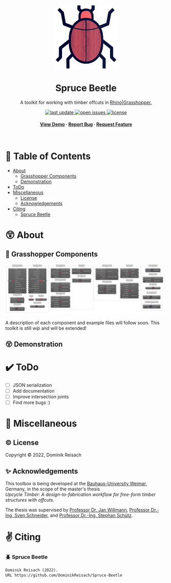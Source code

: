 <!-- Header -->
<div align="center">

  <img src="Resources/imgs/SpruceBeetleIcon.png" alt="logo" width="200" height="auto" />
  <h1>Spruce Beetle</h1>
  
  <p>
    A toolkit for working with timber offcuts in <a href="https://www.rhino3d.com">Rhino|Grasshopper.</a>
  </p>
  
<!-- Badges -->
<p>
  <a href="https://github.com/DominikReisach/Spruce-Beetle/commits/main">
    <img src="https://img.shields.io/github/last-commit/DominikReisach/Spruce-Beetle" alt="last update" />
  </a>
  <a href="https://github.com/DominikReisach/Spruce-Beetle/issues/">
    <img src="https://img.shields.io/github/issues/DominikReisach/Spruce-Beetle" alt="open issues" />
  </a>
  <a href="https://github.com/DominikReisach/Spruce-Beetle/blob/master/LICENSE">
    <img src="https://img.shields.io/github/license/DominikReisach/Spruce-Beetle.svg" alt="license" />
  </a>
</p>
   
<!-- Quick Links -->
<h4>
    <a href="">View Demo</a>
  <span> · </span>
    <a href="https://github.com/DominikReisach/Spruce-Beetle/issues/">Report Bug</a>
  <span> · </span>
    <a href="https://github.com/DominikReisach/Spruce-Beetle/issues/">Request Feature</a>
  </h4>
</div>

<br />

<!-- ToC -->
# :space_invader: Table of Contents

- [About](#astonished-About)
  * [Grasshopper Components](#bug-grasshopper-components)  
  * [Demonstration](#dizzy_face-demonstration)
- [ToDo](#heavy_check_mark-ToDo)
- [Miscellaneous](#thought_balloon-Miscellaneous)
    * [License](#copyright-License)
    * [Acknowledgements](#sparkles-Acknowledgements)
- [Citing](#v-Citing)
    <!--* [Upcycle Timber](#mortar_board-Upcycle-Timber)-->
    * [Spruce Beetle](#beetle-Spruce-Beetle)

# :astonished: About

## :bug: Grasshopper Components
<img src=https://github.com/DominikReisach/Spruce-Beetle/blob/main/Resources/imgs/sb_components.png>

A description of each component and example files will follow soon. This toolkit is still <i>wip</i> and will be extended!

## :dizzy_face: Demonstration

# :heavy_check_mark: ToDo

- [ ] JSON serialization
- [ ] Add documentation
- [ ] Improve intersection joints
- [ ] Find more bugs :)

# :thought_balloon: Miscellaneous

## :copyright: License
Copyright &copy; 2022, Dominik Reisach

## :sparkles: Acknowledgements
This toolbox is being developed at the [Bauhaus-University Weimar](https://www.uni-weimar.de/en), Germany, in the scope of the master's thesis
<br><i>Upcycle Timber: A design-to-fabrication workflow for free-form timber structures with offcuts</i>.

The thesis was supervised by [Professor Dr. Jan Willmann](https://www.uni-weimar.de/en/art-and-design/chairs/theory-and-history-of-design/), [Professor Dr.-Ing. Sven Schneider](https://www.uni-weimar.de/de/architektur-und-urbanistik/professuren/infar), and [Professor Dr.-Ing. Stephan Schütz](https://www.uni-weimar.de/de/architektur-und-urbanistik/professuren/entwerfen-und-erproben/).

# :v: Citing 
<!-- ### :mortar_board: Upcycle Timber
```
``` -->

### :beetle: Spruce Beetle
```
Dominik Reisach (2022).
URL https://github.com/DominikReisach/Spruce-Beetle
```
